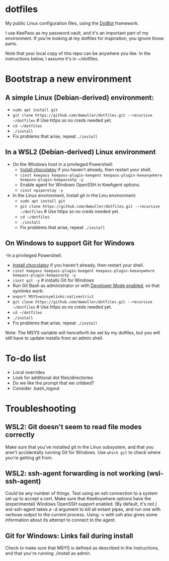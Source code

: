 # dotfiles
My public Linux configuration files, using the [DotBot](https://github.com/anishathalye/dotbot) framework.

I use KeePass as my password vault, and it's an important part of my environment. If you're looking at my dotfiles for inspiration, you ignore those parts.

Note that your local copy of this repo can be anywhere you like. In the instructions below, I assume it's in ~/dotfiles. 

# Bootstrap  a new environment

## A simple Linux (Debian-derived) environment:

  - `sudo apt install git`
  - `git clone https://github.com/dwmuller/dotfiles.git --recursive ~/dotfiles` # Use https so no creds needed yet.
  - `cd ~/dotfiles`
  - `./install`
  - Fix problems that arise, repeat `./install`

## In a WSL2 (Debian-derived) Linux environment 
- On the Windows host in a privileged Powershell:
  - [Install chocolatey](https://chocolatey.org/install) if you haven't already, then restart your shell.
  - `cinst keepass keepass-plugin-keegent keepass-plugin-keeanywhere keepass-plugin-keepassotp -y`
  - Enable agent for Windows OpenSSH in KeeAgent options.
  - `cinst npiperelay -y`
- In the Linux environment, Install git in the Linu environment:
  - `sudo apt install git`
  - `git clone https://github.com/dwmuller/dotfiles.git --recursive ~/dotfiles` # Use https so no creds needed yet.
  - `cd ~/dotfiles`
  - `./install`
  - Fix problems that arise, repeat `./install`

## On Windows to support Git for Windows
-In a privileged Powershell:
  - [Install chocolatey](https://chocolatey.org/install) if you haven't already, then restart your shell.
  - `cinst keepass keepass-plugin-keegent keepass-plugin-keeanywhere keepass-plugin-keepassotp -y`
  - `cinst git -y` # installs Git for Windows
  - Run Git Bash as administrator or with [Developer Mode enabled](https://blogs.windows.com/windowsdeveloper/2016/12/02/symlinks-windows-10/), so that symlinks work:
  - `export MSYS=winsymlinks:nativestrict`
  - `git clone https://github.com/dwmuller/dotfiles.git --recursive ~/dotfiles` # Use https so no creds needed yet.
  - `cd ~/dotfiles`
  - `./install`
  - Fix problems that arise, repeat `./install`

Note: The MSYS variable will henceforth be set by my dotfiles, but you will still have to update installs from an admin shell.


# To-do list

- Local overrides
- Look for additional dot files/directories
- Do we like the prompt that we cribbed?
- Consider .bash_logout

# Troubleshooting

## WSL2: Git doesn't seem to read file modes correctly

Make sure that you've installed git in the Linux subsystem, and that you aren't accidentally running Git for Windows. Use `which git` to check where you're getting git from. 

## WSL2: ssh-agent forwarding is not working (wsl-ssh-agent)
Could be any number of things. Test using an ssh connection to a system set up to accept a cert. Make sure that KeeAnywhere options have the (experimental) Windows OpenSSH support enabled. (By default, it's not.) wsl-ssh-agent takes a -d argument to kill all extant pipes, and run one with verbose output to the current process. Using -v with ssh also gives some information about its attempt to connect to the agent.

## Git for Windows: Links fail during install

Check to make sure that MSYS is defined as described in the instructions, and that you're running ./install as admin.


